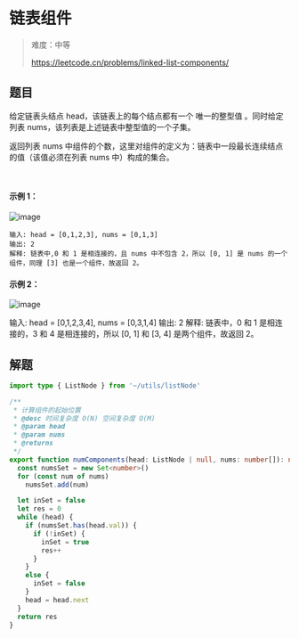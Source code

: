 # 链表组件

> 难度：中等
>
> https://leetcode.cn/problems/linked-list-components/

## 题目

给定链表头结点 head，该链表上的每个结点都有一个 唯一的整型值 。同时给定列表 nums，该列表是上述链表中整型值的一个子集。

返回列表 nums 中组件的个数，这里对组件的定义为：链表中一段最长连续结点的值（该值必须在列表 nums 中）构成的集合。

 

#### 示例 1：

![image](https://user-images.githubusercontent.com/54696834/195327308-9cd30480-b7c0-4c5d-bc13-24cfd0b8a93f.png)

```
输入: head = [0,1,2,3], nums = [0,1,3]
输出: 2
解释: 链表中,0 和 1 是相连接的，且 nums 中不包含 2，所以 [0, 1] 是 nums 的一个组件，同理 [3] 也是一个组件，故返回 2。
```

#### 示例 2：

![image](https://user-images.githubusercontent.com/54696834/195327359-32946af2-6e12-4133-8b80-fab2a9b0d3d3.png)


输入: head = [0,1,2,3,4], nums = [0,3,1,4]
输出: 2
解释: 链表中，0 和 1 是相连接的，3 和 4 是相连接的，所以 [0, 1] 和 [3, 4] 是两个组件，故返回 2。


## 解题

```ts 
import type { ListNode } from '~/utils/listNode'

/**
 * 计算组件的起始位置
 * @desc 时间复杂度 O(N) 空间复杂度 O(M)
 * @param head
 * @param nums
 * @returns
 */
export function numComponents(head: ListNode | null, nums: number[]): number {
  const numsSet = new Set<number>()
  for (const num of nums)
    numsSet.add(num)

  let inSet = false
  let res = 0
  while (head) {
    if (numsSet.has(head.val)) {
      if (!inSet) {
        inSet = true
        res++
      }
    }
    else {
      inSet = false
    }
    head = head.next
  }
  return res
}
```